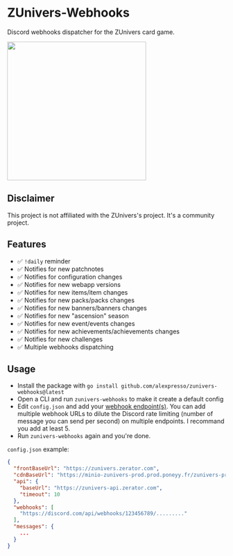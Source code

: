 # ZUnivers-Webhooks

Discord webhooks dispatcher for the ZUnivers card game.

<img src="https://repository-images.githubusercontent.com/419089778/e78f5f5c-49cc-429a-8285-2e043b16fe05" height="320px">

## Disclaimer

This project is not affiliated with the ZUnivers's project. It's a community project.

## Features

- ✅ `!daily` reminder
- ✅ Notifies for new patchnotes
- ✅ Notifies for configuration changes
- ✅ Notifies for new webapp versions
- ✅ Notifies for new items/item changes
- ✅ Notifies for new packs/packs changes
- ✅ Notifies for new banners/banners changes
- ✅ Notifies for new "ascension" season
- ✅ Notifies for new event/events changes
- ✅ Notifies for new achievements/achievements changes
- ✅ Notifies for new challenges
- ✅ Multiple webhooks dispatching

## Usage

- Install the package with `go install github.com/alexpresso/zunivers-webhooks@latest`
- Open a CLI and run `zunivers-webhooks` to make it create a default config
- Edit `config.json` and add
  your [webhook endpoint(s)](https://support.discord.com/hc/fr/articles/228383668-Utiliser-les-Webhooks). You can add
  multiple webhook URLs to dilute the Discord rate limiting (number of message you can send per second) on multiple
  endpoints. I recommand you add at least 5.
- Run `zunivers-webhooks` again and you're done.

`config.json` example:

```json
{
  "frontBaseUrl": "https://zunivers.zerator.com",
  "cdnBaseUrl": "https://minio-zunivers-prod.prod.poneyy.fr/zunivers-prod",
  "api": {
    "baseUrl": "https://zunivers-api.zerator.com",
    "timeout": 10
  },
  "webhooks": [
    "https://discord.com/api/webhooks/123456789/........."
  ],
  "messages": {
    ...
  }
}
```

